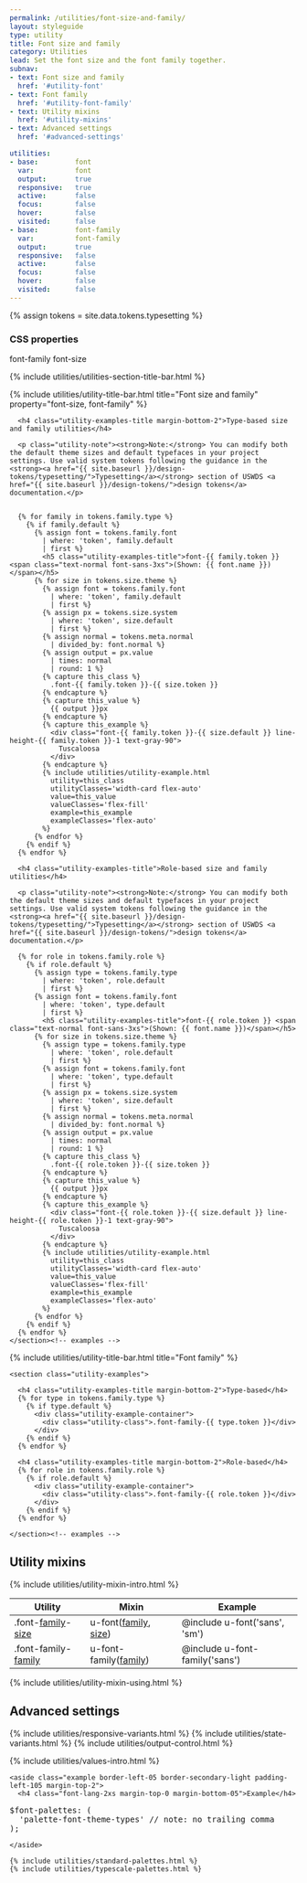 ```yaml
---
permalink: /utilities/font-size-and-family/
layout: styleguide
type: utility
title: Font size and family
category: Utilities
lead: Set the font size and the font family together.
subnav:
- text: Font size and family
  href: '#utility-font'
- text: Font family
  href: '#utility-font-family'
- text: Utility mixins
  href: '#utility-mixins'
- text: Advanced settings
  href: '#advanced-settings'

utilities:
- base:         font
  var:          font
  output:       true
  responsive:   true
  active:       false
  focus:        false
  hover:        false
  visited:      false
- base:         font-family
  var:          font-family
  output:       true
  responsive:   false
  active:       false
  focus:        false
  hover:        false
  visited:      false
---
```

{% assign tokens = site.data.tokens.typesetting %}

<div class="utilities-properties">
  <h3 class="utilities-property-title">CSS properties</h3>
  <div class="margin-top-1">
    <span class="property utilities-property">font-family</span>
    <span class="property utilities-property">font-size</span>
  </div>
</div>

<section class="utilities-section">

{% include utilities/utilities-section-title-bar.html %}

  <section class="utility" id="utility-font">
    {% include utilities/utility-title-bar.html
      title="Font size and family"
      property="font-size, font-family"
    %}
    <section class="utility-examples">

      <h4 class="utility-examples-title margin-bottom-2">Type-based size and family utilities</h4>

      <p class="utility-note"><strong>Note:</strong> You can modify both the default theme sizes and default typefaces in your project settings. Use valid system tokens following the guidance in the <strong><a href="{{ site.baseurl }}/design-tokens/typesetting/">Typesetting</a></strong> section of USWDS <a href="{{ site.baseurl }}/design-tokens/">design tokens</a> documentation.</p>


      {% for family in tokens.family.type %}
        {% if family.default %}
          {% assign font = tokens.family.font
            | where: 'token', family.default
            | first %}
            <h5 class="utility-examples-title">font-{{ family.token }} <span class="text-normal font-sans-3xs">(Shown: {{ font.name }})</span></h5>
          {% for size in tokens.size.theme %}
            {% assign font = tokens.family.font
              | where: 'token', family.default
              | first %}
            {% assign px = tokens.size.system
              | where: 'token', size.default
              | first %}
            {% assign normal = tokens.meta.normal
              | divided_by: font.normal %}
            {% assign output = px.value
              | times: normal
              | round: 1 %}
            {% capture this_class %}
              .font-{{ family.token }}-{{ size.token }}
            {% endcapture %}
            {% capture this_value %}
              {{ output }}px
            {% endcapture %}
            {% capture this_example %}
              <div class="font-{{ family.token }}-{{ size.default }} line-height-{{ family.token }}-1 text-gray-90">
                Tuscaloosa
              </div>
            {% endcapture %}
            {% include utilities/utility-example.html
              utility=this_class
              utilityClasses='width-card flex-auto'
              value=this_value
              valueClasses='flex-fill'
              example=this_example
              exampleClasses='flex-auto'
            %}
          {% endfor %}
        {% endif %}
      {% endfor %}

      <h4 class="utility-examples-title">Role-based size and family utilities</h4>

      <p class="utility-note"><strong>Note:</strong> You can modify both the default theme sizes and default typefaces in your project settings. Use valid system tokens following the guidance in the <strong><a href="{{ site.baseurl }}/design-tokens/typesetting/">Typesetting</a></strong> section of USWDS <a href="{{ site.baseurl }}/design-tokens/">design tokens</a> documentation.</p>

      {% for role in tokens.family.role %}
        {% if role.default %}
          {% assign type = tokens.family.type
            | where: 'token', role.default
            | first %}
          {% assign font = tokens.family.font
            | where: 'token', type.default
            | first %}
            <h5 class="utility-examples-title">font-{{ role.token }} <span class="text-normal font-sans-3xs">(Shown: {{ font.name }})</span></h5>
          {% for size in tokens.size.theme %}
            {% assign type = tokens.family.type
              | where: 'token', role.default
              | first %}
            {% assign font = tokens.family.font
              | where: 'token', type.default
              | first %}
            {% assign px = tokens.size.system
              | where: 'token', size.default
              | first %}
            {% assign normal = tokens.meta.normal
              | divided_by: font.normal %}
            {% assign output = px.value
              | times: normal
              | round: 1 %}
            {% capture this_class %}
              .font-{{ role.token }}-{{ size.token }}
            {% endcapture %}
            {% capture this_value %}
              {{ output }}px
            {% endcapture %}
            {% capture this_example %}
              <div class="font-{{ role.token }}-{{ size.default }} line-height-{{ role.token }}-1 text-gray-90">
                Tuscaloosa
              </div>
            {% endcapture %}
            {% include utilities/utility-example.html
              utility=this_class
              utilityClasses='width-card flex-auto'
              value=this_value
              valueClasses='flex-fill'
              example=this_example
              exampleClasses='flex-auto'
            %}
          {% endfor %}
        {% endif %}
      {% endfor %}
    </section><!-- examples -->
  </section><!-- utility -->

  <section class="utility" id="utility-font-family">
    {% include utilities/utility-title-bar.html
      title="Font family"
    %}

    <section class="utility-examples">

      <h4 class="utility-examples-title margin-bottom-2">Type-based</h4>
      {% for type in tokens.family.type %}
        {% if type.default %}
          <div class="utility-example-container">
            <div class="utility-class">.font-family-{{ type.token }}</div>
          </div>
        {% endif %}
      {% endfor %}

      <h4 class="utility-examples-title margin-bottom-2">Role-based</h4>
      {% for role in tokens.family.role %}
        {% if role.default %}
          <div class="utility-example-container">
            <div class="utility-class">.font-family-{{ role.token }}</div>
          </div>
        {% endif %}
      {% endfor %}

    </section><!-- examples -->
  </section><!-- utility -->
</section><!-- utilities -->

<section id="utility-mixins" class="padding-top-4">
  <h2 class="site-h2 margin-y-0">Utility mixins</h2>
  {% include utilities/utility-mixin-intro.html %}

  <table class="usa-table--borderless site-table-responsive site-table-simple">
    <thead>
      <tr>
        <th scope="col" class="tablet:maxw-card-lg">Utility</th>
        <th scope="col">Mixin</th>
        <th scope="col">Example</th>
      </tr>
    </thead>
    <tbody class="font-mono-2xs">
      <tr>
        <td scope="row" data-title="Utility" class="tablet:text-no-wrap tablet:maxw-card-lg">
          <span>
            .font-<a href="{{ site.baseurl }}/design-tokens/typesetting/font-family/" class="token">family</a>-<a href="{{ site.baseurl }}/design-tokens/typesetting/font-size/" class="token">size</a>
          </span>
        </td>
        <td data-title="Mixin">
          <span>
            u-font(<a href="{{ site.baseurl }}/design-tokens/typesetting/font-family/" class="token">family</a>, <a href="{{ site.baseurl }}/design-tokens/typesetting/font-size/" class="token">size</a>)
          </span>
        </td>
        <td data-title="Example">
          <span>
            @include u-font('sans', 'sm')
          </span>
        </td>
      </tr>
      <tr>
        <td scope="row" data-title="Utility" class="tablet:text-no-wrap tablet:maxw-card-lg">
          <span>
            .font-family-<a href="{{ site.baseurl }}/design-tokens/typesetting/font-family/" class="token">family</a>
          </span>
        </td>
        <td data-title="Mixin">
          <span>
            u-font-family(<a href="{{ site.baseurl }}/design-tokens/typesetting/font-family/" class="token">family</a>)
          </span>
        </td>
        <td data-title="Example">
          <span>
            @include u-font-family('sans')
          </span>
        </td>
      </tr>
    </tbody>
  </table>

  {% include utilities/utility-mixin-using.html %}
</section>

<section id="advanced-settings" class="padding-top-4">
  <h2 class="site-h2 margin-y-0">Advanced settings</h2>

  {% include utilities/responsive-variants.html %}
  {% include utilities/state-variants.html %}
  {% include utilities/output-control.html %}

  <section class="utilities-section margin-top-6">
    {% include utilities/values-intro.html %}

    <aside class="example border-left-05 border-secondary-light padding-left-105 margin-top-2">
      <h4 class="font-lang-2xs margin-top-0 margin-bottom-05">Example</h4>
<pre class="font-mono-xs margin-0 padding-0 bg-transparent">
$font-palettes: (
  'palette-font-theme-types' // note: no trailing comma
);
</pre>
    </aside>

    {% include utilities/standard-palettes.html %}
    {% include utilities/typescale-palettes.html %}

  </section>
</section>
